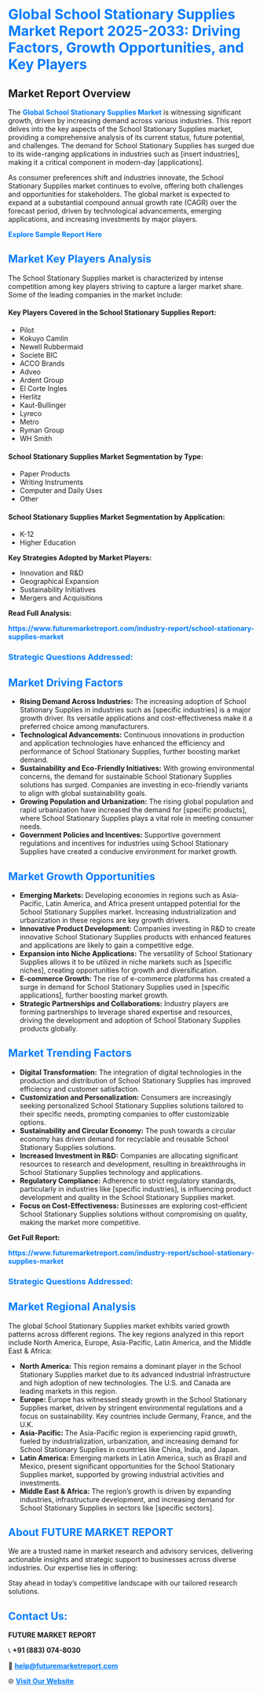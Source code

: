 <h1 style="color: #007BFF;">Global School Stationary Supplies Market Report 2025-2033: Driving Factors, Growth Opportunities, and Key Players</h1>

<section id="overview">
<h2>Market Report Overview</h2>
<p>The <a href="https://www.futuremarketreport.com/industry-report/school-stationary-supplies-market" style="color: #007BFF; text-decoration: none;"><strong>Global School Stationary Supplies Market</strong></a> is witnessing significant growth, driven by increasing demand across various industries. This report delves into the key aspects of the School Stationary Supplies market, providing a comprehensive analysis of its current status, future potential, and challenges. The demand for School Stationary Supplies has surged due to its wide-ranging applications in industries such as [insert industries], making it a critical component in modern-day [applications].</p>
<p>As consumer preferences shift and industries innovate, the School Stationary Supplies market continues to evolve, offering both challenges and opportunities for stakeholders. The global market is expected to expand at a substantial compound annual growth rate (CAGR) over the forecast period, driven by technological advancements, emerging applications, and increasing investments by major players.</p>
</section>

<section id="overview">
<p><a href="https://www.futuremarketreport.com/request-sample/reportId=107713" style="color: #007BFF; text-decoration: none;"><strong>Explore Sample Report Here</strong></a></p>
</section>

<section id="key-players">
<h2 style="color: #007BFF;">Market Key Players Analysis</h2>
<p>The School Stationary Supplies market is characterized by intense competition among key players striving to capture a larger market share. Some of the leading companies in the market include:</p>
<h4>Key Players Covered in the School Stationary Supplies Report:</h4>
<ul><li>Pilot</li><li>Kokuyo Camlin</li><li>Newell Rubbermaid</li><li>Societe BIC</li><li>ACCO Brands</li><li>Adveo</li><li>Ardent Group</li><li>El Corte Ingles</li><li>Herlitz</li><li>Kaut-Bullinger</li><li>Lyreco</li><li>Metro</li><li>Ryman Group</li><li>WH Smith</li></ul>
<h4>School Stationary Supplies Market Segmentation by Type:</h4>
<ul><li>Paper Products</li><li>Writing Instruments</li><li>Computer and Daily Uses</li><li>Other</li></ul>

<h4>School Stationary Supplies Market Segmentation by Application:</h4>
<ul><li>K-12</li><li>Higher Education</li></ul>
<p><strong>Key Strategies Adopted by Market Players:</strong></p>
<ul>
<li>Innovation and R&D</li>
<li>Geographical Expansion</li>
<li>Sustainability Initiatives</li>
<li>Mergers and Acquisitions</li>
</ul>
</section>

<section>
<p><strong>Read Full Analysis: </strong></p><a href="https://www.futuremarketreport.com/industry-report/school-stationary-supplies-market" style="color: #007BFF; text-decoration: none;"><strong>https://www.futuremarketreport.com/industry-report/school-stationary-supplies-market</strong></a>
<h3 style="color: #007BFF;">Strategic Questions Addressed:</h3>
</section>

<section id="driving-factors">
<h2 style="color: #007BFF;">Market Driving Factors</h2>
<ul>
<li><strong>Rising Demand Across Industries:</strong> The increasing adoption of School Stationary Supplies in industries such as [specific industries] is a major growth driver. Its versatile applications and cost-effectiveness make it a preferred choice among manufacturers.</li>
<li><strong>Technological Advancements:</strong> Continuous innovations in production and application technologies have enhanced the efficiency and performance of School Stationary Supplies, further boosting market demand.</li>
<li><strong>Sustainability and Eco-Friendly Initiatives:</strong> With growing environmental concerns, the demand for sustainable School Stationary Supplies solutions has surged. Companies are investing in eco-friendly variants to align with global sustainability goals.</li>
<li><strong>Growing Population and Urbanization:</strong> The rising global population and rapid urbanization have increased the demand for [specific products], where School Stationary Supplies plays a vital role in meeting consumer needs.</li>
<li><strong>Government Policies and Incentives:</strong> Supportive government regulations and incentives for industries using School Stationary Supplies have created a conducive environment for market growth.</li>
</ul>
</section>

<section id="growth-opportunities">
<h2 style="color: #007BFF;">Market Growth Opportunities</h2>
<ul>
<li><strong>Emerging Markets:</strong> Developing economies in regions such as Asia-Pacific, Latin America, and Africa present untapped potential for the School Stationary Supplies market. Increasing industrialization and urbanization in these regions are key growth drivers.</li>
<li><strong>Innovative Product Development:</strong> Companies investing in R&D to create innovative School Stationary Supplies products with enhanced features and applications are likely to gain a competitive edge.</li>
<li><strong>Expansion into Niche Applications:</strong> The versatility of School Stationary Supplies allows it to be utilized in niche markets such as [specific niches], creating opportunities for growth and diversification.</li>
<li><strong>E-commerce Growth:</strong> The rise of e-commerce platforms has created a surge in demand for School Stationary Supplies used in [specific applications], further boosting market growth.</li>
<li><strong>Strategic Partnerships and Collaborations:</strong> Industry players are forming partnerships to leverage shared expertise and resources, driving the development and adoption of School Stationary Supplies products globally.</li>
</ul>
</section>

<section id="trending-factors">
<h2 style="color: #007BFF;">Market Trending Factors</h2>
<ul>
<li><strong>Digital Transformation:</strong> The integration of digital technologies in the production and distribution of School Stationary Supplies has improved efficiency and customer satisfaction.</li>
<li><strong>Customization and Personalization:</strong> Consumers are increasingly seeking personalized School Stationary Supplies solutions tailored to their specific needs, prompting companies to offer customizable options.</li>
<li><strong>Sustainability and Circular Economy:</strong> The push towards a circular economy has driven demand for recyclable and reusable School Stationary Supplies solutions.</li>
<li><strong>Increased Investment in R&D:</strong> Companies are allocating significant resources to research and development, resulting in breakthroughs in School Stationary Supplies technology and applications.</li>
<li><strong>Regulatory Compliance:</strong> Adherence to strict regulatory standards, particularly in industries like [specific industries], is influencing product development and quality in the School Stationary Supplies market.</li>
<li><strong>Focus on Cost-Effectiveness:</strong> Businesses are exploring cost-efficient School Stationary Supplies solutions without compromising on quality, making the market more competitive.</li>
</ul>
</section>

<section>
<p><strong>Get Full Report: </strong></p><a href="https://www.futuremarketreport.com/industry-report/school-stationary-supplies-market" style="color: #007BFF; text-decoration: none;"><strong>https://www.futuremarketreport.com/industry-report/school-stationary-supplies-market</strong></a>
<h3 style="color: #007BFF;">Strategic Questions Addressed:</h3>
</section>


<section id="regional-analysis">
<h2 style="color: #007BFF;">Market Regional Analysis</h2>
<p>The global School Stationary Supplies market exhibits varied growth patterns across different regions. The key regions analyzed in this report include North America, Europe, Asia-Pacific, Latin America, and the Middle East & Africa:</p>
<ul>
<li><strong>North America:</strong> This region remains a dominant player in the School Stationary Supplies market due to its advanced industrial infrastructure and high adoption of new technologies. The U.S. and Canada are leading markets in this region.</li>
<li><strong>Europe:</strong> Europe has witnessed steady growth in the School Stationary Supplies market, driven by stringent environmental regulations and a focus on sustainability. Key countries include Germany, France, and the U.K.</li>
<li><strong>Asia-Pacific:</strong> The Asia-Pacific region is experiencing rapid growth, fueled by industrialization, urbanization, and increasing demand for School Stationary Supplies in countries like China, India, and Japan.</li>
<li><strong>Latin America:</strong> Emerging markets in Latin America, such as Brazil and Mexico, present significant opportunities for the School Stationary Supplies market, supported by growing industrial activities and investments.</li>
<li><strong>Middle East & Africa:</strong> The region’s growth is driven by expanding industries, infrastructure development, and increasing demand for School Stationary Supplies in sectors like [specific sectors].</li>
</ul>
</section>

<footer>
<h2 style="color: #007BFF;">About FUTURE MARKET REPORT</h2>
<p>We are a trusted name in market research and advisory services, delivering actionable insights and strategic support to businesses across diverse industries. Our expertise lies in offering:</p>

<p>Stay ahead in today’s competitive landscape with our tailored research solutions.</p>

<h2 style="color: #007BFF;">Contact Us:</h2>
<p><strong>FUTURE MARKET REPORT</strong></p>
<p>📞 <strong>+91 (883) 074-8030</strong></p>
<p>📧 <strong><a href="mailto:help@futuremarketreport.com" style="color: #007BFF;">help@futuremarketreport.com</a></strong></p>
<p>🌐 <strong><a href="https://www.futuremarketreport.com/" style="color: #007BFF;">Visit Our Website</a></strong></p>
</footer>
